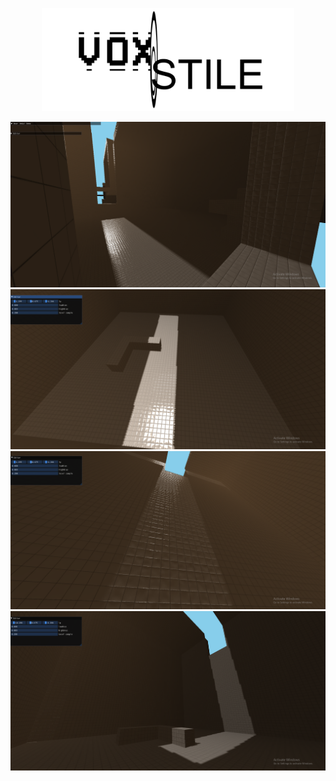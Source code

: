 <p align="center">
  <img src="./images/new-game-logo-no-bg-stroke.png" width="80%" height="80%" />
</p>

![Culled voxels in chunk](./images/awesome_view.PNG)
![Culled voxels in chunk](./images/spec_ao_angle.PNG)
![Culled voxels in chunk](./images/wall_spec.PNG)
![Culled voxels in chunk](./images/attenuation.PNG)
